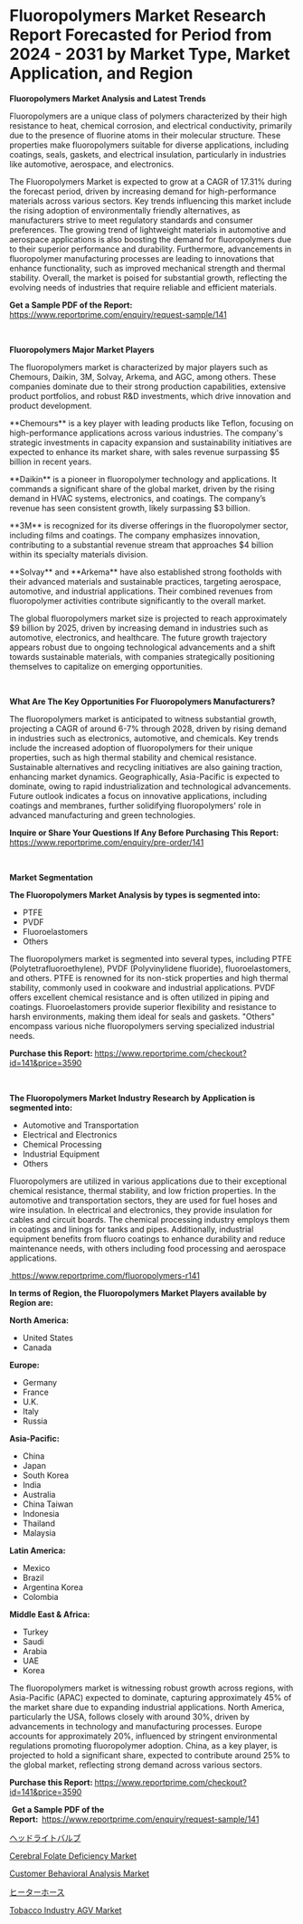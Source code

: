 <p><h1>Fluoropolymers Market Research Report Forecasted for Period from 2024 -  2031 by Market Type, Market Application, and Region</h1></p><p><strong>Fluoropolymers Market Analysis and Latest Trends</strong></p>
<p><p>Fluoropolymers are a unique class of polymers characterized by their high resistance to heat, chemical corrosion, and electrical conductivity, primarily due to the presence of fluorine atoms in their molecular structure. These properties make fluoropolymers suitable for diverse applications, including coatings, seals, gaskets, and electrical insulation, particularly in industries like automotive, aerospace, and electronics.</p><p>The Fluoropolymers Market is expected to grow at a CAGR of 17.31% during the forecast period, driven by increasing demand for high-performance materials across various sectors. Key trends influencing this market include the rising adoption of environmentally friendly alternatives, as manufacturers strive to meet regulatory standards and consumer preferences. The growing trend of lightweight materials in automotive and aerospace applications is also boosting the demand for fluoropolymers due to their superior performance and durability. Furthermore, advancements in fluoropolymer manufacturing processes are leading to innovations that enhance functionality, such as improved mechanical strength and thermal stability. Overall, the market is poised for substantial growth, reflecting the evolving needs of industries that require reliable and efficient materials.</p></p>
<p><strong>Get a Sample PDF of the Report:&nbsp;</strong> <a href="https://www.reportprime.com/enquiry/request-sample/141">https://www.reportprime.com/enquiry/request-sample/141</a></p>
<p>&nbsp;</p>
<p><strong>Fluoropolymers Major Market Players</strong></p>
<p><p>The fluoropolymers market is characterized by major players such as Chemours, Daikin, 3M, Solvay, Arkema, and AGC, among others. These companies dominate due to their strong production capabilities, extensive product portfolios, and robust R&D investments, which drive innovation and product development.</p><p>**Chemours** is a key player with leading products like Teflon, focusing on high-performance applications across various industries. The company's strategic investments in capacity expansion and sustainability initiatives are expected to enhance its market share, with sales revenue surpassing $5 billion in recent years.</p><p>**Daikin** is a pioneer in fluoropolymer technology and applications. It commands a significant share of the global market, driven by the rising demand in HVAC systems, electronics, and coatings. The company’s revenue has seen consistent growth, likely surpassing $3 billion.</p><p>**3M** is recognized for its diverse offerings in the fluoropolymer sector, including films and coatings. The company emphasizes innovation, contributing to a substantial revenue stream that approaches $4 billion within its specialty materials division.</p><p>**Solvay** and **Arkema** have also established strong footholds with their advanced materials and sustainable practices, targeting aerospace, automotive, and industrial applications. Their combined revenues from fluoropolymer activities contribute significantly to the overall market.</p><p>The global fluoropolymers market size is projected to reach approximately $9 billion by 2025, driven by increasing demand in industries such as automotive, electronics, and healthcare. The future growth trajectory appears robust due to ongoing technological advancements and a shift towards sustainable materials, with companies strategically positioning themselves to capitalize on emerging opportunities.</p></p>
<p>&nbsp;</p>
<p><strong>What Are The Key Opportunities For Fluoropolymers Manufacturers?</strong></p>
<p><p>The fluoropolymers market is anticipated to witness substantial growth, projecting a CAGR of around 6-7% through 2028, driven by rising demand in industries such as electronics, automotive, and chemicals. Key trends include the increased adoption of fluoropolymers for their unique properties, such as high thermal stability and chemical resistance. Sustainable alternatives and recycling initiatives are also gaining traction, enhancing market dynamics. Geographically, Asia-Pacific is expected to dominate, owing to rapid industrialization and technological advancements. Future outlook indicates a focus on innovative applications, including coatings and membranes, further solidifying fluoropolymers' role in advanced manufacturing and green technologies.</p></p>
<p><strong>Inquire or Share Your Questions If Any Before Purchasing This Report:</strong> <a href="https://www.reportprime.com/enquiry/pre-order/141">https://www.reportprime.com/enquiry/pre-order/141</a></p>
<p>&nbsp;</p>
<p><strong>Market Segmentation</strong></p>
<p><strong>The Fluoropolymers Market Analysis by types is segmented into:</strong></p>
<p><ul><li>PTFE</li><li>PVDF</li><li>Fluoroelastomers</li><li>Others</li></ul></p>
<p><p>The fluoropolymers market is segmented into several types, including PTFE (Polytetrafluoroethylene), PVDF (Polyvinylidene fluoride), fluoroelastomers, and others. PTFE is renowned for its non-stick properties and high thermal stability, commonly used in cookware and industrial applications. PVDF offers excellent chemical resistance and is often utilized in piping and coatings. Fluoroelastomers provide superior flexibility and resistance to harsh environments, making them ideal for seals and gaskets. "Others" encompass various niche fluoropolymers serving specialized industrial needs.</p></p>
<p><strong>Purchase this Report:&nbsp;</strong><a href="https://www.reportprime.com/checkout?id=141&price=3590">https://www.reportprime.com/checkout?id=141&price=3590</a></p>
<p>&nbsp;</p>
<p><strong>The Fluoropolymers Market Industry Research by Application is segmented into:</strong></p>
<p><ul><li>Automotive and Transportation</li><li>Electrical and Electronics</li><li>Chemical Processing</li><li>Industrial Equipment</li><li>Others</li></ul></p>
<p><p>Fluoropolymers are utilized in various applications due to their exceptional chemical resistance, thermal stability, and low friction properties. In the automotive and transportation sectors, they are used for fuel hoses and wire insulation. In electrical and electronics, they provide insulation for cables and circuit boards. The chemical processing industry employs them in coatings and linings for tanks and pipes. Additionally, industrial equipment benefits from fluoro coatings to enhance durability and reduce maintenance needs, with others including food processing and aerospace applications.</p></p>
<p><a href="https://www.reportprime.com/fluoropolymers-r141">&nbsp;https://www.reportprime.com/fluoropolymers-r141</a></p>
<p><strong>In terms of Region, the Fluoropolymers Market Players available by Region are:</strong></p>
<p>
    <p> <strong> North America: </strong>
        <ul>
            <li>United States</li>
            <li>Canada</li>
        </ul>
        </p> 
    <p> <strong> Europe: </strong>
        <ul>
            <li>Germany</li>
            <li>France</li>
            <li>U.K.</li>
            <li>Italy</li>
            <li>Russia</li>
        </ul>
        </p> 
    <p> <strong> Asia-Pacific: </strong>
        <ul>
            <li>China</li>
            <li>Japan</li>
            <li>South Korea</li>
            <li>India</li>
            <li>Australia</li>
            <li>China Taiwan</li>
            <li>Indonesia</li>
            <li>Thailand</li>
            <li>Malaysia</li>
        </ul>
        </p> 
    <p> <strong> Latin America: </strong>
        <ul>
            <li>Mexico</li>
            <li>Brazil</li>
            <li>Argentina Korea</li>
            <li>Colombia</li>
        </ul>
        </p> 
    <p> <strong> Middle East & Africa: </strong>
        <ul>
            <li>Turkey</li>
            <li>Saudi</li>
            <li>Arabia</li>
            <li>UAE</li>
            <li>Korea</li>
        </ul>
    </p>
    </p>
<p><p>The fluoropolymers market is witnessing robust growth across regions, with Asia-Pacific (APAC) expected to dominate, capturing approximately 45% of the market share due to expanding industrial applications. North America, particularly the USA, follows closely with around 30%, driven by advancements in technology and manufacturing processes. Europe accounts for approximately 20%, influenced by stringent environmental regulations promoting fluoropolymer adoption. China, as a key player, is projected to hold a significant share, expected to contribute around 25% to the global market, reflecting strong demand across various sectors.</p></p>
<p><strong>Purchase this Report: </strong><a href="https://www.reportprime.com/checkout?id=141&price=3590">https://www.reportprime.com/checkout?id=141&price=3590</a></p>
<p>&nbsp;<strong>Get a Sample PDF of the Report:&nbsp;&nbsp;</strong><a href="https://www.reportprime.com/enquiry/request-sample/141">https://www.reportprime.com/enquiry/request-sample/141</a></p>
<p><strong></strong></p>
<p><p><a href="https://medium.com/@skylarreilly36/2024%E5%B9%B4%E3%81%8B%E3%82%892031%E5%B9%B4%E3%81%BE%E3%81%A7%E3%81%AE%E3%83%98%E3%83%83%E3%83%89%E3%83%A9%E3%82%A4%E3%83%88%E9%9B%BB%E7%90%83%E5%B8%82%E5%A0%B4%E3%81%AE%E8%A6%8B%E9%80%9A%E3%81%97%E3%81%A8%E4%BA%88%E6%B8%AC-336b704f58d0">ヘッドライトバルブ</a></p><p><a href="https://medium.com/@boboko938_76821/cerebral-folate-deficiency-industry-forecast-market-shifts-and-strategic-imperatives-2024-2031-444c6c5e241b">Cerebral Folate Deficiency Market</a></p><p><a href="https://medium.com/@boboko938_76821/customer-behavioral-analysis-market-forecasts-market-trends-and-impact-analysis-2024-2031-241759bcd445">Customer Behavioral Analysis Market</a></p><p><a href="https://medium.com/@skylarreilly36/%E3%82%B0%E3%83%AD%E3%83%BC%E3%83%90%E3%83%AB%E3%83%92%E3%83%BC%E3%82%BF%E3%83%BC%E3%83%9B%E3%83%BC%E3%82%B9%E5%B8%82%E5%A0%B4%E3%81%AE%E5%8C%85%E6%8B%AC%E7%9A%84%E5%88%86%E6%9E%90-%E6%88%90%E9%95%B7%E5%8B%95%E5%90%91%E3%81%A8%E5%B8%82%E5%A0%B4%E4%BA%88%E6%B8%AC-2024%E5%B9%B4-2031%E5%B9%B4-852c2526cd65">ヒーターホース</a></p><p><a href="https://www.linkedin.com/pulse/tobacco-industry-agv-analysis-report-its-market-size-growing-p3g0e?trackingId=oM%2BgN%2BCuRk6S0bPQZ3C2Zw%3D%3D">Tobacco Industry AGV Market</a></p></p>